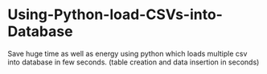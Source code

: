 # Using-Python-load-CSVs-into-Database
Save huge time as well as energy using python which loads multiple csv into database in few seconds. (table creation and data insertion in seconds)
